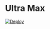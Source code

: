 # Ultra Max

[![Deploy](https://www.herokucdn.com/deploy/button.svg)](https://heroku.com/deploy?template=https://github.com/pranavjha2426/ultra-max.git)
